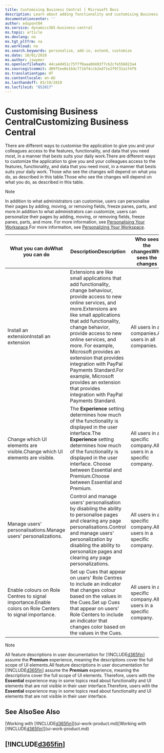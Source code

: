 ```yaml
---
title: Customising Business Central | Microsoft Docs
description: Learn about adding functionality and customising Business Central.
documentationcenter: ''
author: edupont04
ms.service: dynamics365-business-central
ms.topic: article
ms.devlang: na
ms.tgt_pltfrm: na
ms.workload: na
ms.search.keywords: personalize, add-in, extend, customize
ms.date: 10/01/2018
ms.author: jswymer
ms.openlocfilehash: 44ca4d451c75f7f0aaa0d493f7c62cfe556023a4
ms.sourcegitcommit: d09f5ee0e164c7716f4ccb2ed71e2f9732a1f4f9
ms.translationtype: HT
ms.contentlocale: en-AU
ms.lasthandoff: 03/19/2019
ms.locfileid: "852017"
---
```

# <a name="customizing-business-central"></a><span data-ttu-id="7372a-103">Customising Business Central</span><span class="sxs-lookup"><span data-stu-id="7372a-103">Customizing Business Central</span></span>
<span data-ttu-id="7372a-104">There are different ways to customise the application to give you and your colleagues access to the features, functionality, and data that you need most, in a manner that bests suits your daily work.</span><span class="sxs-lookup"><span data-stu-id="7372a-104">There are different ways to customize the application to give you and your colleagues access to the features, functionality, and data that you need most, in a manner that bests suits your daily work.</span></span> <span data-ttu-id="7372a-105">Those who see the changes will depend on what you do, as described in this table.</span><span class="sxs-lookup"><span data-stu-id="7372a-105">Those who see the changes will depend on what you do, as described in this table.</span></span>

> [!NOTE]
> <span data-ttu-id="7372a-106">In addition to what administrators can customise, users can personalise their pages by adding, moving, or removing fields, freeze panes, parts, and more.</span><span class="sxs-lookup"><span data-stu-id="7372a-106">In addition to what administrators can customize, users can personalize their pages by adding, moving, or removing fields, freeze panes, parts, and more.</span></span> <span data-ttu-id="7372a-107">For more information, see [Personalising Your Workspace](ui-personalization-user.md).</span><span class="sxs-lookup"><span data-stu-id="7372a-107">For more information, see [Personalizing Your Workspace](ui-personalization-user.md).</span></span>

| <span data-ttu-id="7372a-108">What you can do</span><span class="sxs-lookup"><span data-stu-id="7372a-108">What you can do</span></span>    |  <span data-ttu-id="7372a-109">Description</span><span class="sxs-lookup"><span data-stu-id="7372a-109">Description</span></span>  |  <span data-ttu-id="7372a-110">Who sees the changes</span><span class="sxs-lookup"><span data-stu-id="7372a-110">Who sees the changes</span></span>  |  <span data-ttu-id="7372a-111">More information</span><span class="sxs-lookup"><span data-stu-id="7372a-111">More information</span></span>  |
|-----|---------------|---------|-------|
|<span data-ttu-id="7372a-112">Install an extension</span><span class="sxs-lookup"><span data-stu-id="7372a-112">Install an extension</span></span>|<span data-ttu-id="7372a-113">Extensions are like small applications that add functionality, change behaviour, provide access to new online services, and more.</span><span class="sxs-lookup"><span data-stu-id="7372a-113">Extensions are like small applications that add functionality, change behavior, provide access to new online services, and more.</span></span> <span data-ttu-id="7372a-114">For example, Microsoft provides an extension that provides integration with PayPal Payments Standard.</span><span class="sxs-lookup"><span data-stu-id="7372a-114">For example, Microsoft provides an extension that provides integration with PayPal Payments Standard.</span></span>|<span data-ttu-id="7372a-115">All users in all companies.</span><span class="sxs-lookup"><span data-stu-id="7372a-115">All users in all companies.</span></span>|[<span data-ttu-id="7372a-116">Customising Using Extensions</span><span class="sxs-lookup"><span data-stu-id="7372a-116">Customizing Using Extensions</span></span>](ui-extensions.md)|
|<span data-ttu-id="7372a-117">Change which UI elements are visible.</span><span class="sxs-lookup"><span data-stu-id="7372a-117">Change which UI elements are visible.</span></span>|<span data-ttu-id="7372a-118">The **Experience** setting determines how much of the functionality is displayed in the user interface.</span><span class="sxs-lookup"><span data-stu-id="7372a-118">The **Experience** setting determines how much of the functionality is displayed in the user interface.</span></span> <span data-ttu-id="7372a-119">Choose between Essential and Premium.</span><span class="sxs-lookup"><span data-stu-id="7372a-119">Choose between Essential and Premium.</span></span>|<span data-ttu-id="7372a-120">All users in a specific company.</span><span class="sxs-lookup"><span data-stu-id="7372a-120">All users in a specific company.</span></span>|[<span data-ttu-id="7372a-121">Changing Which Features are Displayed</span><span class="sxs-lookup"><span data-stu-id="7372a-121">Changing Which Features are Displayed</span></span>](ui-experiences.md)|
|<span data-ttu-id="7372a-122">Manage users' personalisations.</span><span class="sxs-lookup"><span data-stu-id="7372a-122">Manage users' personalizations.</span></span>|<span data-ttu-id="7372a-123">Control and manage users' personalisation by disabling the ability to personalise pages and clearing any page personalisations.</span><span class="sxs-lookup"><span data-stu-id="7372a-123">Control and manage users' personalization by disabling the ability to personalize pages and clearing any page personalizations.</span></span>|<span data-ttu-id="7372a-124">All users in a specific company.</span><span class="sxs-lookup"><span data-stu-id="7372a-124">All users in a specific company.</span></span>|[<span data-ttu-id="7372a-125">Managing Personalisation as an Administrator</span><span class="sxs-lookup"><span data-stu-id="7372a-125">Managing Personalization as an Administrator</span></span>](ui-personalization-manage.md)|
|<span data-ttu-id="7372a-126">Enable colours on Role Centres to signal importance.</span><span class="sxs-lookup"><span data-stu-id="7372a-126">Enable colors on Role Centers to signal importance.</span></span>|<span data-ttu-id="7372a-127">Set up Cues that appear on users' Role Centres to include an indicator that changes colour based on the values in the Cues.</span><span class="sxs-lookup"><span data-stu-id="7372a-127">Set up Cues that appear on users' Role Centers to include an indicator that changes color based on the values in the Cues.</span></span>|<span data-ttu-id="7372a-128">All users in a specific company.</span><span class="sxs-lookup"><span data-stu-id="7372a-128">All users in a specific company.</span></span>|[<span data-ttu-id="7372a-129">Setting Up a Coloured Indicator on Cues</span><span class="sxs-lookup"><span data-stu-id="7372a-129">Setting Up a Colored Indicator on Cues</span></span>](admin-how-set-up-colored-indicator-on-cues.md)|

> [!NOTE]
> <span data-ttu-id="7372a-130">All feature descriptions in user documentation for [!INCLUDE[d365fin](includes/d365fin_md.md)] assume the **Premium** experience, meaning the descriptions cover the full scope of UI elements.</span><span class="sxs-lookup"><span data-stu-id="7372a-130">All feature descriptions in user documentation for [!INCLUDE[d365fin](includes/d365fin_md.md)] assume the **Premium** experience, meaning the descriptions cover the full scope of UI elements.</span></span> <span data-ttu-id="7372a-131">Therefore, users with the **Essential** experience may in some topics read about functionality and UI elements that are not visible in their user interface.</span><span class="sxs-lookup"><span data-stu-id="7372a-131">Therefore, users with the **Essential** experience may in some topics read about functionality and UI elements that are not visible in their user interface.</span></span>

## <a name="see-also"></a><span data-ttu-id="7372a-132">See Also</span><span class="sxs-lookup"><span data-stu-id="7372a-132">See Also</span></span>
<span data-ttu-id="7372a-133">[Working with [!INCLUDE[d365fin](includes/d365fin_md.md)]](ui-work-product.md)</span><span class="sxs-lookup"><span data-stu-id="7372a-133">[Working with [!INCLUDE[d365fin](includes/d365fin_md.md)]](ui-work-product.md)</span></span>  

## [!INCLUDE[d365fin](includes/free_trial_md.md)]  
